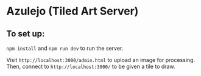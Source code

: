 # Azulejo (Tiled Art Server)

## To set up:

`npm install` and `npm run dev` to run the server.

Visit `http://localhost:3000/admin.html` to upload an image for processing. Then,
connect to `http://localhost:3000/` to be given a tile to draw.